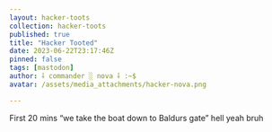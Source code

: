 ```yaml
---
layout: hacker-toots
collection: hacker-toots
published: true
title: "Hacker Tooted"
date: 2023-06-22T23:17:46Z
pinned: false
tags: [mastodon]
author: ⸸ commander ░ nova ⸸ :~$
avatar: /assets/media_attachments/hacker-nova.png

---
```


<p>First 20 mins “we take the boat down to Baldurs gate” hell yeah bruh</p>


